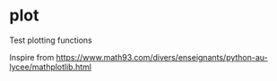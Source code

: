 # plot

Test plotting functions

Inspire from https://www.math93.com/divers/enseignants/python-au-lycee/mathplotlib.html
